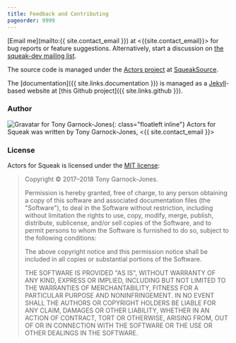 ```yaml
---
title: Feedback and Contributing
pageorder: 9999
---
```


[Email me](mailto:{{ site.contact_email }}) at
<{{site.contact_email}}> for bug reports or feature suggestions.
Alternatively, start a discussion on
[the squeak-dev mailing list](http://lists.squeakfoundation.org/cgi-bin/mailman/listinfo/squeak-dev).

The source code is managed under the
[Actors project]({{site.links.squeaksource}}) at
[SqueakSource]({{site.links.squeaksource}}).

The [documentation]({{ site.links.documentation }}) is managed as a
[Jekyll](https://jekyllrb.com/)-based website at
[this Github project]({{ site.links.github }}).

### Author

![Gravatar for Tony Garnock-Jones](https://gravatar.com/avatar/42b16d07d26467b3b1c06affe16413a2?d=mm&s=128){: class="floatleft inline"}
Actors for Squeak was written by Tony Garnock-Jones,
<{{ site.contact_email }}>

### License

Actors for Squeak is licensed under the
[MIT license](http://opensource.org/licenses/MIT):

> Copyright &copy; 2017–2018 Tony Garnock-Jones.
>
> Permission is hereby granted, free of charge, to any person
> obtaining a copy of this software and associated documentation files
> (the "Software"), to deal in the Software without restriction,
> including without limitation the rights to use, copy, modify, merge,
> publish, distribute, sublicense, and/or sell copies of the Software,
> and to permit persons to whom the Software is furnished to do so,
> subject to the following conditions:
>
> The above copyright notice and this permission notice shall be
> included in all copies or substantial portions of the Software.
>
> THE SOFTWARE IS PROVIDED "AS IS", WITHOUT WARRANTY OF ANY KIND,
> EXPRESS OR IMPLIED, INCLUDING BUT NOT LIMITED TO THE WARRANTIES OF
> MERCHANTABILITY, FITNESS FOR A PARTICULAR PURPOSE AND
> NONINFRINGEMENT. IN NO EVENT SHALL THE AUTHORS OR COPYRIGHT HOLDERS
> BE LIABLE FOR ANY CLAIM, DAMAGES OR OTHER LIABILITY, WHETHER IN AN
> ACTION OF CONTRACT, TORT OR OTHERWISE, ARISING FROM, OUT OF OR IN
> CONNECTION WITH THE SOFTWARE OR THE USE OR OTHER DEALINGS IN THE
> SOFTWARE.
